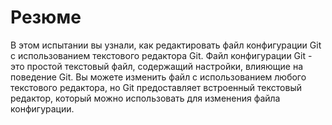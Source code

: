 # Резюме

В этом испытании вы узнали, как редактировать файл конфигурации Git с использованием текстового редактора Git. Файл конфигурации Git - это простой текстовый файл, содержащий настройки, влияющие на поведение Git. Вы можете изменить файл с использованием любого текстового редактора, но Git предоставляет встроенный текстовый редактор, который можно использовать для изменения файла конфигурации.

